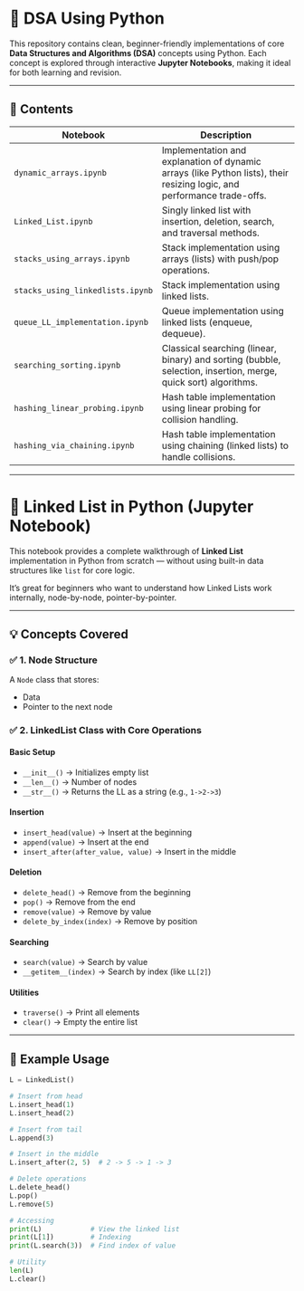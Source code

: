 # 🧠 DSA Using Python

This repository contains clean, beginner-friendly implementations of core **Data Structures and Algorithms (DSA)** concepts using Python. Each concept is explored through interactive **Jupyter Notebooks**, making it ideal for both learning and revision.

---

## 📂 Contents

| Notebook | Description |
|----------|-------------|
| `dynamic_arrays.ipynb` | Implementation and explanation of dynamic arrays (like Python lists), their resizing logic, and performance trade-offs. |
| `Linked_List.ipynb` | Singly linked list with insertion, deletion, search, and traversal methods. |
| `stacks_using_arrays.ipynb` | Stack implementation using arrays (lists) with push/pop operations. |
| `stacks_using_linkedlists.ipynb` | Stack implementation using linked lists. |
| `queue_LL_implementation.ipynb` | Queue implementation using linked lists (enqueue, dequeue). |
| `searching_sorting.ipynb` | Classical searching (linear, binary) and sorting (bubble, selection, insertion, merge, quick sort) algorithms. |
| `hashing_linear_probing.ipynb` | Hash table implementation using linear probing for collision handling. |
| `hashing_via_chaining.ipynb` | Hash table implementation using chaining (linked lists) to handle collisions. |

---

# 🔗 Linked List in Python (Jupyter Notebook)

This notebook provides a complete walkthrough of **Linked List** implementation in Python from scratch — without using built-in data structures like `list` for core logic.

It’s great for beginners who want to understand how Linked Lists work internally, node-by-node, pointer-by-pointer.

---

## 💡 Concepts Covered

### ✅ 1. Node Structure
A `Node` class that stores:
- Data
- Pointer to the next node

### ✅ 2. LinkedList Class with Core Operations

#### Basic Setup
- `__init__()` → Initializes empty list
- `__len__()` → Number of nodes
- `__str__()` → Returns the LL as a string (e.g., `1->2->3`)

#### Insertion
- `insert_head(value)` → Insert at the beginning
- `append(value)` → Insert at the end
- `insert_after(after_value, value)` → Insert in the middle

#### Deletion
- `delete_head()` → Remove from the beginning
- `pop()` → Remove from the end
- `remove(value)` → Remove by value
- `delete_by_index(index)` → Remove by position

#### Searching
- `search(value)` → Search by value
- `__getitem__(index)` → Search by index (like `LL[2]`)

#### Utilities
- `traverse()` → Print all elements
- `clear()` → Empty the entire list

---

## 📌 Example Usage

```python
L = LinkedList()

# Insert from head
L.insert_head(1)
L.insert_head(2)

# Insert from tail
L.append(3)

# Insert in the middle
L.insert_after(2, 5)  # 2 -> 5 -> 1 -> 3

# Delete operations
L.delete_head()
L.pop()
L.remove(5)

# Accessing
print(L)            # View the linked list
print(L[1])         # Indexing
print(L.search(3))  # Find index of value

# Utility
len(L)
L.clear()
